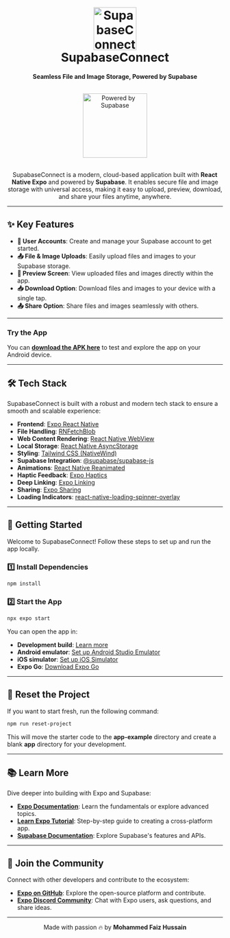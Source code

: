 <!-- SupabaseConnect README -->

<div align="center">
  <h1 align="center">
    <img 
      src="https://github.com/user-attachments/assets/2701a4b5-a364-44f5-9ca6-4b9d9dbbae20" 
      alt="SupabaseConnect Logo" 
      width="100" 
    />
    <br />
    SupabaseConnect
  </h1>
  <p align="center">
    <strong>Seamless File and Image Storage, Powered by Supabase</strong>
  </p>
  <br />
  <a href="https://supabase.com" target="_blank">
    <img 
      src="https://supabase.com/_next/image?url=https%3A%2F%2Ffrontend-assets.supabase.com%2Fwww%2F958cebbb2b8a%2F_next%2Fstatic%2Fmedia%2Fsupabase-logo-wordmark--dark.b36ebb5f.png&w=256&q=75&dpl=dpl_BakCk7MCcicyGwMdqKBzF7heZ3L6" 
      alt="Powered by Supabase" 
      width="150" 
    />
  </a>
</div>

<br />

<div align="center">
  <p>
    SupabaseConnect is a modern, cloud-based application built with <strong>React Native Expo</strong> and powered by <strong>Supabase</strong>. It enables secure file and image storage with universal access, making it easy to upload, preview, download, and share your files anytime, anywhere.
  </p>
</div>

---

## ✨ Key Features

- **🔐 User Accounts**: Create and manage your Supabase account to get started.
- **📤 File & Image Uploads**: Easily upload files and images to your Supabase storage.
- **👀 Preview Screen**: View uploaded files and images directly within the app.
- **📥 Download Option**: Download files and images to your device with a single tap.
- **📤 Share Option**: Share files and images seamlessly with others.

---

### Try the App

You can [**download the APK here**](https://drive.google.com/file/d/1fPGwmALUbdak2m7VzNbveo-acSPww_4j/view?usp=sharing) to test and explore the app on your Android device.

---

## 🛠 Tech Stack

SupabaseConnect is built with a robust and modern tech stack to ensure a smooth and scalable experience:

- **Frontend**: [Expo React Native](https://expo.dev/)
- **File Handling**: [RNFetchBlob](https://www.npmjs.com/package/rn-fetch-blob)
- **Web Content Rendering**: [React Native WebView](https://www.npmjs.com/package/react-native-webview)
- **Local Storage**: [React Native AsyncStorage](https://react-native-async-storage.github.io/async-storage/)
- **Styling**: [Tailwind CSS (NativeWind)](https://www.nativewind.dev/)
- **Supabase Integration**: [@supabase/supabase-js](https://supabase.com/docs/reference/javascript/)
- **Animations**: [React Native Reanimated](https://docs.swmansion.com/react-native-reanimated/)
- **Haptic Feedback**: [Expo Haptics](https://docs.expo.dev/versions/latest/sdk/haptics/)
- **Deep Linking**: [Expo Linking](https://docs.expo.dev/versions/latest/sdk/linking/)
- **Sharing**: [Expo Sharing](https://docs.expo.dev/versions/latest/sdk/sharing/)
- **Loading Indicators**: [react-native-loading-spinner-overlay](https://www.npmjs.com/package/react-native-loading-spinner-overlay)

---

## 🎉 Getting Started

Welcome to SupabaseConnect! Follow these steps to set up and run the app locally.

### 1️⃣ Install Dependencies

```bash
npm install
```

### 2️⃣ Start the App

```bash
npx expo start
```

You can open the app in:

- **Development build**: [Learn more](https://docs.expo.dev/develop/development-builds/introduction/)
- **Android emulator**: [Set up Android Studio Emulator](https://docs.expo.dev/workflow/android-studio-emulator/)
- **iOS simulator**: [Set up iOS Simulator](https://docs.expo.dev/workflow/ios-simulator/)
- **Expo Go**: [Download Expo Go](https://expo.dev/go)

---

## 🔄 Reset the Project

If you want to start fresh, run the following command:

```bash
npm run reset-project
```

This will move the starter code to the **app-example** directory and create a blank **app** directory for your development.

---

## 📚 Learn More

Dive deeper into building with Expo and Supabase:

- **[Expo Documentation](https://docs.expo.dev/)**: Learn the fundamentals or explore advanced topics.
- **[Learn Expo Tutorial](https://docs.expo.dev/tutorial/introduction/)**: Step-by-step guide to creating a cross-platform app.
- **[Supabase Documentation](https://supabase.com/docs)**: Explore Supabase's features and APIs.

---

## 🌟 Join the Community

Connect with other developers and contribute to the ecosystem:

- **[Expo on GitHub](https://github.com/expo/expo)**: Explore the open-source platform and contribute.
- **[Expo Discord Community](https://chat.expo.dev)**: Chat with Expo users, ask questions, and share ideas.

---

<div align="center">
  <p>Made with passion 🔥 by <strong>Mohammed Faiz Hussain</strong></p>
</div>
